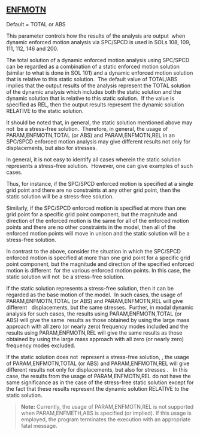 ## [ENFMOTN](https://nexus.hexagon.com/documentationcenter/bundle/MSC_Nastran_2022.4/page/Nastran_Combined_Book/qrg/parameters/TOC.ENFMOTN.xhtml)

Default = TOTAL or ABS

This parameter controls how the results of the analysis are  output  when dynamic enforced motion analysis via SPC/SPCD is used in SOLs 108, 109, 111, 112, 146 and 200.

The total solution of a dynamic enforced motion analysis using SPC/SPCD can be regarded as a combination of a static enforced motion solution (similar to what is done in SOL 101) and a dynamic enforced motion solution that is relative to this static solution.  The default value of TOTAL/ABS implies that the output results of the analysis represent the TOTAL solution of the dynamic analysis which includes both the static solution and the dynamic solution that is relative to this static solution.  If the value is specified as REL, then the output results represent the dynamic solution RELATIVE to the static solution.

It should be noted that, in general, the static solution mentioned above may  not  be a stress-free solution.  Therefore, in general, the usage of PARAM,ENFMOTN,TOTAL (or ABS) and PARAM,ENFMOTN,REL in an SPC/SPCD enforced motion analysis may give  different results not only for displacements, but also for stresses.

In general, it is not easy to identify all cases wherein the static solution represents a stress-free solution.  However, one can give examples of such cases.

Thus, for instance, if the SPC/SPCD enforced motion is specified at a single grid point and there are no constraints at any other grid point, then the static solution will be a stress-free solution.

Similarly, if the SPC/SPCD enforced motion is specified at more than one grid point for a specific grid point component, but the magnitude and direction of the enforced motion is the same for all of the enforced motion points and there are no other constraints in the model, then all of the enforced motion points will move in unison and the static solution will be a stress-free solution.

In contrast to the above, consider the situation in which the SPC/SPCD enforced motion is specified at more than one grid point for a specific grid point component, but the magnitude and direction of the specified enforced motion is  different  for the various enforced motion points. In this case, the static solution will  not  be a stress-free solution.

If the static solution represents a stress-free solution, then it can be regarded as the base motion of the model.  In such cases, the usage of PARAM,ENFMOTN,TOTAL (or ABS) and PARAM,ENFMOTN,REL will give  different   displacements, but the same stresses.  Further, in modal dynamic analysis for such cases, the results using PARAM,ENFMOTN,TOTAL (or ABS) will give the  same  results as those obtained by using the large mass approach with all zero (or nearly zero) frequency modes included and the results using PARAM,ENFMOTN,REL will give the same results as those obtained by using the large mass approach with all zero (or nearly zero) frequency modes excluded.

If the static solution does  not  represent a stress-free solution, , the usage of PARAM,ENFMOTN,TOTAL (or ABS) and PARAM,ENFMOTN,REL will give  different results not only for displacements, but also for stresses .   In this case, the results from the usage of PARAM,ENFMOTN,REL do not have the same significance as in the case of the stress-free static solution except for the fact that these results represent the dynamic solution RELATIVE to the static solution.

> **Note:** Currently, the usage of PARAM,ENFMOTN,REL is not supported when PARAM,ENFMETH,ABS is specified (or implied). If this usage is employed, the program terminates the execution with an appropriate fatal message.
